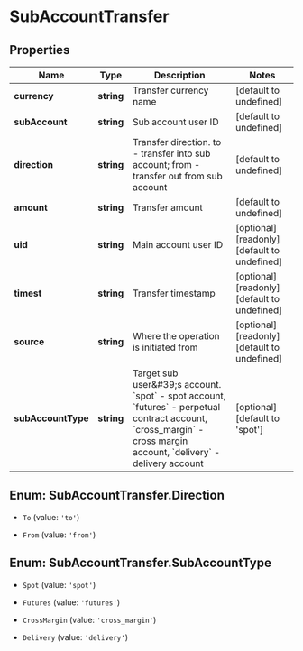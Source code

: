 # SubAccountTransfer

## Properties

Name | Type | Description | Notes
------------ | ------------- | ------------- | -------------
**currency** | **string** | Transfer currency name | [default to undefined]
**subAccount** | **string** | Sub account user ID | [default to undefined]
**direction** | **string** | Transfer direction. to - transfer into sub account; from - transfer out from sub account | [default to undefined]
**amount** | **string** | Transfer amount | [default to undefined]
**uid** | **string** | Main account user ID | [optional] [readonly] [default to undefined]
**timest** | **string** | Transfer timestamp | [optional] [readonly] [default to undefined]
**source** | **string** | Where the operation is initiated from | [optional] [readonly] [default to undefined]
**subAccountType** | **string** | Target sub user\&#39;s account. &#x60;spot&#x60; - spot account, &#x60;futures&#x60; - perpetual contract account, &#x60;cross_margin&#x60; - cross margin account, &#x60;delivery&#x60; - delivery account | [optional] [default to &#39;spot&#39;]

## Enum: SubAccountTransfer.Direction

* `To` (value: `'to'`)

* `From` (value: `'from'`)


## Enum: SubAccountTransfer.SubAccountType

* `Spot` (value: `'spot'`)

* `Futures` (value: `'futures'`)

* `CrossMargin` (value: `'cross_margin'`)

* `Delivery` (value: `'delivery'`)


